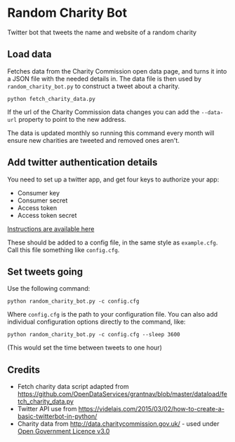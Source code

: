 # Random Charity Bot

Twitter bot that tweets the name and website of a random charity

Load data
---------

Fetches data from the Charity Commission open data page, and turns it into a JSON file with the
needed details in. The data file is then used by `random_charity_bot.py` to construct a tweet
about a charity.

    python fetch_charity_data.py
    
If the url of the Charity Commission data changes you can add the `--data-url` property to point
to the new address.

The data is updated monthly so running this command every month will ensure new charities are 
tweeted and removed ones aren't.

Add twitter authentication details
----------------------------------

You need to set up a twitter app, and get four keys to authorize your app:

- Consumer key
- Consumer secret
- Access token
- Access token secret
 
[Instructions are available here](https://videlais.com/2015/03/02/how-to-create-a-basic-twitterbot-in-python/)

These should be added to a config file, in the same style as `example.cfg`. Call this file
something like `config.cfg`.

Set tweets going
----------------

Use the following command:
  
    python random_charity_bot.py -c config.cfg

Where `config.cfg` is the path to your configuration file. You can also add individual configuration options directly to the command, like:

    python random_charity_bot.py -c config.cfg --sleep 3600
  
(This would set the time between tweets to one hour)

Credits
-------

- Fetch charity data script adapted from <https://github.com/OpenDataServices/grantnav/blob/master/dataload/fetch_charity_data.py>
- Twitter API use from <https://videlais.com/2015/03/02/how-to-create-a-basic-twitterbot-in-python/>
- Charity data from <http://data.charitycommission.gov.uk/> - used under [Open Government Licence v3.0](https://www.nationalarchives.gov.uk/doc/open-government-licence/version/3/)
